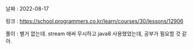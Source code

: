 날짜 : 2022-08-17

링크 : https://school.programmers.co.kr/learn/courses/30/lessons/12906

풀이 :
별거 없는데.
stream 애써 무시하고 java8 사용했었는데, 공부가 필요할 것 같아.
